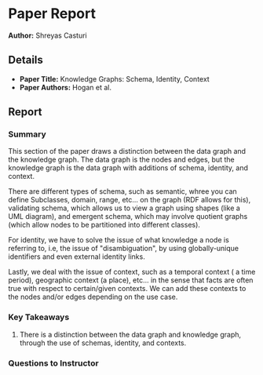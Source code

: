 # Paper Report

**Author:** Shreyas Casturi

## Details

- **Paper Title:** Knowledge Graphs: Schema, Identity, Context
- **Paper Authors:** Hogan et al.

## Report

### Summary

This section of the paper draws a distinction between the data graph and the knowledge graph. The data graph is the nodes and edges, but the knowledge graph is the data graph with additions of schema, identity, and context. 

There are different types of schema, such as semantic, whree you can define Subclasses, domain, range, etc... on the graph (RDF allows for this), validating schema, which allows us to view a graph using shapes (like a UML diagram), and emergent schema, which may involve quotient graphs (which allow nodes to be partitioned into different classes).

For identity, we have to solve the issue of what knowledge a node is referring to, i.e, the issue of "disambiguation", by using globally-unique identifiers and even external identity links. 

Lastly, we deal with the issue of context, such as a temporal context ( a time period), geographic context (a place), etc... in the sense that facts are often true with respect to certain/given contexts. We can add these contexts to the nodes and/or edges depending on the use case.


### Key Takeaways

1. There is a distinction between the data graph and knowledge graph, through the use of schemas, identity, and contexts.

### Questions to Instructor
